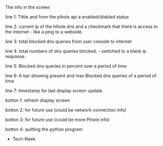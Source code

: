 The info in the screen




line 1: Tittle and from the pihole api a enabled/diabled status 

line 2: current ip of the hihole dns and a checkmark that there is access to the internet - like a ping to a webside.

line 3: total blocked dns queries from user console to internet

line 4: total numbers of dns queries blocked, - switched to a blank ip response.

line 5: Blocked dns queries in percent over a period of time

line 6: A bar showing present and max Blocked dns queries of a period of time

line 7: timestamp for last display screen update.

botton 1: refresh display screen

botton 2: for future use (could be network connection info)

botton 3: for future use (could be more Pihole info)

botton 4: quitting the python program

- Tech-Neek
